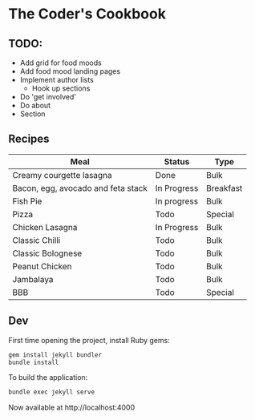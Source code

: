 # The Coder's Cookbook
## TODO:
- Add grid for food moods
- Add food mood landing pages
- Implement author lists
  - Hook up sections
- Do 'get involved'
- Do about
- Section

## Recipes

| Meal | Status | Type |
|------|--------|------|
| Creamy courgette lasagna | Done | Bulk |
| Bacon, egg, avocado and feta stack | In Progress |Breakfast|
| Fish Pie | In progress | Bulk|
| Pizza | Todo | Special |
| Chicken Lasagna| In Progress |Bulk|
| Classic Chilli |Todo|Bulk|
| Classic Bolognese |Todo|Bulk|
| Peanut Chicken |Todo|Bulk|
| Jambalaya |Todo|Bulk|
| BBB | Todo | Special |

## Dev

First time opening the project, install Ruby gems:
```bash
gem install jekyll bundler
bundle install
```
To build the application:
```bash
bundle exec jekyll serve
```
Now available at http://localhost:4000